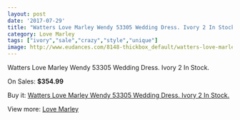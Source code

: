 ```yaml
---
layout: post
date: '2017-07-29'
title: "Watters Love Marley Wendy 53305 Wedding Dress. Ivory 2 In Stock."
category: Love Marley
tags: ["ivory","sale","crazy","style","unique"]
image: http://www.eudances.com/8148-thickbox_default/watters-love-marley-wendy-53305-wedding-dress-ivory-2-in-stock.jpg
---
```

Watters Love Marley Wendy 53305 Wedding Dress. Ivory 2 In Stock.

On Sales: **$354.99**
<a href="https://www.eudances.com/en/love-marley/2826-watters-love-marley-wendy-53305-wedding-dress-ivory-2-in-stock.html"><amp-img layout="responsive" width="600" height="600" src="//www.eudances.com/8148-thickbox_default/watters-love-marley-wendy-53305-wedding-dress-ivory-2-in-stock.jpg" alt="Watters Love Marley Wendy 53305 Wedding Dress. Ivory 2 In Stock. 0" /></a>
<a href="https://www.eudances.com/en/love-marley/2826-watters-love-marley-wendy-53305-wedding-dress-ivory-2-in-stock.html"><amp-img layout="responsive" width="600" height="600" src="//www.eudances.com/8152-thickbox_default/watters-love-marley-wendy-53305-wedding-dress-ivory-2-in-stock.jpg" alt="Watters Love Marley Wendy 53305 Wedding Dress. Ivory 2 In Stock. 1" /></a>
<a href="https://www.eudances.com/en/love-marley/2826-watters-love-marley-wendy-53305-wedding-dress-ivory-2-in-stock.html"><amp-img layout="responsive" width="600" height="600" src="//www.eudances.com/8151-thickbox_default/watters-love-marley-wendy-53305-wedding-dress-ivory-2-in-stock.jpg" alt="Watters Love Marley Wendy 53305 Wedding Dress. Ivory 2 In Stock. 2" /></a>
<a href="https://www.eudances.com/en/love-marley/2826-watters-love-marley-wendy-53305-wedding-dress-ivory-2-in-stock.html"><amp-img layout="responsive" width="600" height="600" src="//www.eudances.com/8150-thickbox_default/watters-love-marley-wendy-53305-wedding-dress-ivory-2-in-stock.jpg" alt="Watters Love Marley Wendy 53305 Wedding Dress. Ivory 2 In Stock. 3" /></a>
<a href="https://www.eudances.com/en/love-marley/2826-watters-love-marley-wendy-53305-wedding-dress-ivory-2-in-stock.html"><amp-img layout="responsive" width="600" height="600" src="//www.eudances.com/8149-thickbox_default/watters-love-marley-wendy-53305-wedding-dress-ivory-2-in-stock.jpg" alt="Watters Love Marley Wendy 53305 Wedding Dress. Ivory 2 In Stock. 4" /></a>

Buy it: [Watters Love Marley Wendy 53305 Wedding Dress. Ivory 2 In Stock.](https://www.eudances.com/en/love-marley/2826-watters-love-marley-wendy-53305-wedding-dress-ivory-2-in-stock.html "Watters Love Marley Wendy 53305 Wedding Dress. Ivory 2 In Stock.")

View more: [Love Marley](https://www.eudances.com/en/44-love-marley "Love Marley")
